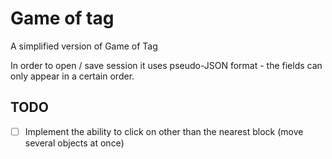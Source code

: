 # Game of tag
A simplified version of Game of Tag

In order to open / save session it uses pseudo-JSON format - the fields can only appear in a certain order.
## TODO
- [ ] Implement the ability to click on other than the nearest block (move several objects at once)
